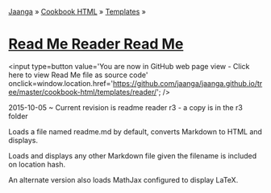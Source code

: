 [Jaanga]( http://jaanga.github.io ) &raquo; [Cookbook HTML]( http://jaanga.github.io/cookbook-html/  ) &raquo; [Templates]( http://jaanga.github.io/cookbook-html/templates/  ) &raquo;

[Read Me Reader Read Me]( index.html )
====

<span style=display:none; >[You are now in GitHub source code view - Click here to view Read Me file as a web page]( http://jaanga.github.io/cookbook-html/templates/reader/index.html "View file as a web page." ) </span>
<input type=button value='You are now in GitHub web page view - Click here to view Read Me file as source code' onclick=window.location.href='https://github.com/jaanga/jaanga.github.io/tree/master/cookbook-html/templates/reader/'; />

2015-10-05 ~ Current revision is readme reader r3 - a copy is in the r3 folder
 
Loads a file named readme.md by default, converts Markdown to HTML and displays.

Loads and displays any other Markdown file given the filename is included on location hash.

An alternate version also loads MathJax configured to display LaTeX.
